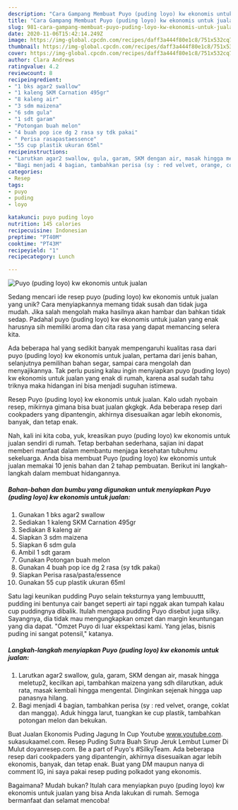 ```yaml
---
description: "Cara Gampang Membuat Puyo (puding loyo) kw ekonomis untuk jualan yang Enak Banget"
title: "Cara Gampang Membuat Puyo (puding loyo) kw ekonomis untuk jualan yang Enak Banget"
slug: 981-cara-gampang-membuat-puyo-puding-loyo-kw-ekonomis-untuk-jualan-yang-enak-banget
date: 2020-11-06T15:42:14.249Z
image: https://img-global.cpcdn.com/recipes/daff3a444f80e1c8/751x532cq70/puyo-puding-loyo-kw-ekonomis-untuk-jualan-foto-resep-utama.jpg
thumbnail: https://img-global.cpcdn.com/recipes/daff3a444f80e1c8/751x532cq70/puyo-puding-loyo-kw-ekonomis-untuk-jualan-foto-resep-utama.jpg
cover: https://img-global.cpcdn.com/recipes/daff3a444f80e1c8/751x532cq70/puyo-puding-loyo-kw-ekonomis-untuk-jualan-foto-resep-utama.jpg
author: Clara Andrews
ratingvalue: 4.2
reviewcount: 8
recipeingredient:
- "1 bks agar2 swallow"
- "1 kaleng SKM Carnation 495gr"
- "8 kaleng air"
- "3 sdm maizena"
- "6 sdm gula"
- "1 sdt garam"
- "Potongan buah melon"
- "4 buah pop ice dg 2 rasa sy tdk pakai"
- " Perisa rasapastaessence"
- "55 cup plastik ukuran 65ml"
recipeinstructions:
- "Larutkan agar2 swallow, gula, garam, SKM dengan air, masak hingga meletup2, kecilkan api, tambahkan maizena yang sdh dilarutkan, aduk rata, masak kembali hingga mengental. Dinginkan sejenak hingga uap panasnya hilang."
- "Bagi menjadi 4 bagian, tambahkan perisa (sy : red velvet, orange, coklat dan mangga). Aduk hingga larut, tuangkan ke cup plastik, tambahkan potongan melon dan bekukan."
categories:
- Resep
tags:
- puyo
- puding
- loyo

katakunci: puyo puding loyo 
nutrition: 145 calories
recipecuisine: Indonesian
preptime: "PT40M"
cooktime: "PT43M"
recipeyield: "1"
recipecategory: Lunch

---
```



![Puyo (puding loyo) kw ekonomis untuk jualan](https://img-global.cpcdn.com/recipes/daff3a444f80e1c8/751x532cq70/puyo-puding-loyo-kw-ekonomis-untuk-jualan-foto-resep-utama.jpg)

Sedang mencari ide resep puyo (puding loyo) kw ekonomis untuk jualan yang unik? Cara menyiapkannya memang tidak susah dan tidak juga mudah. Jika salah mengolah maka hasilnya akan hambar dan bahkan tidak sedap. Padahal puyo (puding loyo) kw ekonomis untuk jualan yang enak harusnya sih memiliki aroma dan cita rasa yang dapat memancing selera kita.

Ada beberapa hal yang sedikit banyak mempengaruhi kualitas rasa dari puyo (puding loyo) kw ekonomis untuk jualan, pertama dari jenis bahan, selanjutnya pemilihan bahan segar, sampai cara mengolah dan menyajikannya. Tak perlu pusing kalau ingin menyiapkan puyo (puding loyo) kw ekonomis untuk jualan yang enak di rumah, karena asal sudah tahu triknya maka hidangan ini bisa menjadi suguhan istimewa.

Resep Puyo (puding loyo) kw ekonomis untuk jualan. Kalo udah nyobain resep, mikirnya gimana bisa buat jualan gkgkgk. Ada beberapa resep dari cookpaders yang dipantengin, akhirnya disesuaikan agar lebih ekonomis, banyak, dan tetap enak.


Nah, kali ini kita coba, yuk, kreasikan puyo (puding loyo) kw ekonomis untuk jualan sendiri di rumah. Tetap berbahan sederhana, sajian ini dapat memberi manfaat dalam membantu menjaga kesehatan tubuhmu sekeluarga. Anda bisa membuat Puyo (puding loyo) kw ekonomis untuk jualan memakai 10 jenis bahan dan 2 tahap pembuatan. Berikut ini langkah-langkah dalam membuat hidangannya.

<!--inarticleads1-->

##### Bahan-bahan dan bumbu yang digunakan untuk menyiapkan Puyo (puding loyo) kw ekonomis untuk jualan:

1. Gunakan 1 bks agar2 swallow
1. Sediakan 1 kaleng SKM Carnation 495gr
1. Sediakan 8 kaleng air
1. Siapkan 3 sdm maizena
1. Siapkan 6 sdm gula
1. Ambil 1 sdt garam
1. Gunakan Potongan buah melon
1. Gunakan 4 buah pop ice dg 2 rasa (sy tdk pakai)
1. Siapkan  Perisa rasa/pasta/essence
1. Gunakan 55 cup plastik ukuran 65ml


Satu lagi keunikan pudding Puyo selain teksturnya yang lembuuuttt, pudding ini bentunya cair banget seperti air tapi nggak akan tumpah kalau cup puddingnya dibalik. Itulah mengapa pudding Puyo disebut juga silky. Sayangnya, dia tidak mau mengungkapkan omzet dan margin keuntungan yang dia dapat. &#34;Omzet Puyo di luar ekspektasi kami. Yang jelas, bisnis puding ini sangat potensil,&#34; katanya. 

<!--inarticleads2-->

##### Langkah-langkah menyiapkan Puyo (puding loyo) kw ekonomis untuk jualan:

1. Larutkan agar2 swallow, gula, garam, SKM dengan air, masak hingga meletup2, kecilkan api, tambahkan maizena yang sdh dilarutkan, aduk rata, masak kembali hingga mengental. Dinginkan sejenak hingga uap panasnya hilang.
1. Bagi menjadi 4 bagian, tambahkan perisa (sy : red velvet, orange, coklat dan mangga). Aduk hingga larut, tuangkan ke cup plastik, tambahkan potongan melon dan bekukan.


Buat Jualan Ekonomis Puding Jagung In Cup Youtube www.youtube.com. sukasukaamel.com. Resep Puding Sutra Buah Sirup Jeruk Lembut Lumer Di Mulut doyanresep.com. Be a part of Puyo&#39;s #SilkyTeam. Ada beberapa resep dari cookpaders yang dipantengin, akhirnya disesuaikan agar lebih ekonomis, banyak, dan tetap enak. Buat yang DM maupun nanya di comment IG, ini saya pakai resep puding polkadot yang ekonomis. 

Bagaimana? Mudah bukan? Itulah cara menyiapkan puyo (puding loyo) kw ekonomis untuk jualan yang bisa Anda lakukan di rumah. Semoga bermanfaat dan selamat mencoba!
